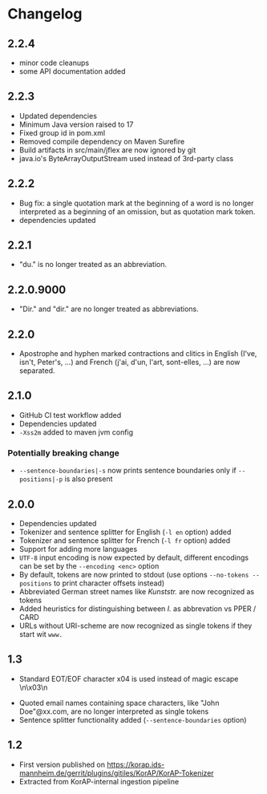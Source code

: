 # Changelog

## 2.2.4

* minor code cleanups
* some API documentation added

## 2.2.3

* Updated dependencies
* Minimum Java version raised to 17
* Fixed group id in pom.xml
* Removed compile dependency on Maven Surefire
* Build artifacts in src/main/jflex are now ignored by git
* java.io's ByteArrayOutputStream used instead of 3rd-party class

## 2.2.2

* Bug fix: a single quotation mark at the beginning of a word
  is no longer interpreted as a beginning of an omission, but as quotation mark token.
* dependencies updated

## 2.2.1

* "du." is no longer treated as an abbreviation.

## 2.2.0.9000

* "Dir." and "dir." are no longer treated as abbreviations.

## 2.2.0

* Apostrophe and hyphen marked contractions and clitics in English (I've, isn't, Peter's, …) 
  and French (j'ai, d'un, l'art, sont-elles, …) are now separated.


## 2.1.0

* GitHub CI test workflow added
* Dependencies updated
* `-Xss2m` added to maven jvm config

### Potentially breaking change

* `--sentence-boundaries|-s` now prints sentence boundaries only if `--positions|-p` is also present

## 2.0.0

* Dependencies updated
* Tokenizer and sentence splitter for English (`-l en` option) added
* Tokenizer and sentence splitter for French (`-l fr` option) added
* Support for adding more languages
* `UTF-8` input encoding is now expected by default, different encodings can be set by the `--encoding <enc>` option
* By default, tokens are now printed to stdout (use options `--no-tokens --positions` to print character offsets
  instead)
* Abbreviated German street names like *Kunststr.* are now recognized as tokens
* Added heuristics for distinguishing between *I.* as abbrevation vs PPER / CARD
* URLs without URI-scheme are now recognized as single tokens if they start wit `www.`

## 1.3

+ Standard EOT/EOF character x04 is used instead of magic escape \n\x03\n

* Quoted email names containing space characters, like "John Doe"@xx.com, are no longer interpreted as single tokens
* Sentence splitter functionality added (`--sentence-boundaries` option)

## 1.2

* First version published on https://korap.ids-mannheim.de/gerrit/plugins/gitiles/KorAP/KorAP-Tokenizer
* Extracted from KorAP-internal ingestion pipeline
